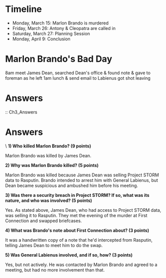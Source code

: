 # Timeline

+ Monday, March 15: Marlon Brando is murdered
+ Friday, March 26: Antony & Cleopatra are called in
+ Saturday, March 27: Planning Session
+ Monday, April 9: Conclusion

# Marlon Brando's Bad Day
8am meet James Dean, searched Dean's office & found note & gave to foreman as he left
1am lunch & send email to Labienus
got shot leaving

# Answers

:: Ch3_Answers
<h1>Answers</h1>\
<strong>1) Who killed Marlon Brando? (9 points)</strong>

Marlon Brando was killed by James Dean.

<strong>2) Why was Marlon Brando killed? (5 points)</strong>

Marlon Brando was killed because James Dean was selling Project STORM data to Rasputin. Brando intended to arrest him with General Labienus, but Dean became suspicious and ambushed him before his meeting.

<strong>3) Was there a security breach in Project STORM? If so, what was its nature, and who was involved? (5 points)</strong>

Yes. As stated above, James Dean, who had access to Project STORM data, was selling it to Rasputin. They met the evening of the murder at First Connection and swapped briefcases.

<strong>4) What was Brando's note about First Connection about? (3 points)</strong>

It was a handwritten copy of a note that he'd intercepted from Rasputin, telling James Dean to meet him to do the swap.

<strong>5) Was General Labienus involved, and if so, how? (3 points)</strong>

Yes, but not actively. He was contacted by Marlon Brando and agreed to a meeting, but had no more involvement than that.